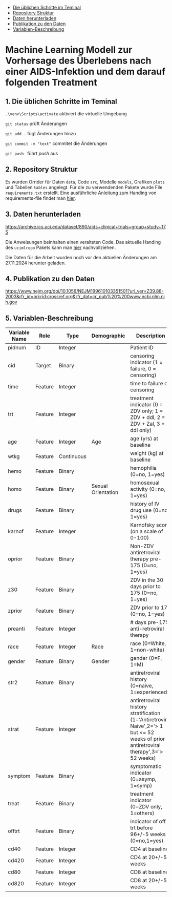 <!-- vscode-markdown-toc -->
* [Die üblichen Schritte im Teminal](#DieblichenSchritteimTeminal)
* [Repository Struktur](#RepositoryStruktur)
* [Daten herunterladen](#Datenherunterladen)
* [Publikation zu den Daten](#PublikationzudenDaten)
* [Variablen-Beschreibung](#Variablen-Beschreibung)

<!-- vscode-markdown-toc-config
	numbering=true
	autoSave=true
	/vscode-markdown-toc-config -->
<!-- /vscode-markdown-toc -->

# Machine Learning Modell zur Vorhersage des Überlebens nach einer AIDS-Infektion und dem darauf folgenden Treatment

##  1. <a name='DieblichenSchritteimTeminal'></a>Die üblichen Schritte im Teminal
`.\venv\Scripts\activate` aktiviert die virtuelle Umgebung

`git status` prüft Änderungen

`git add .` fügt Änderungen hinzu

`git commit -m "text"` commitet die Änderungen

`git push ` führt *push* aus

##  2. <a name='RepositoryStruktur'></a>Repository Struktur
Es wurden Ornder für Daten `data`, Code `src`, Modelle `models`, Grafiken `plots` und Tabellen `tables` angelegt. Für die zu verwendenden Pakete wurde File `requirements.txt` erstellt. Eine ausführliche Anleitung zum Handing von requirements-file findet man [hier](https://learnpython.com/blog/python-requirements-file/).

##  3. <a name='Datenherunterladen'></a>Daten herunterladen
https://archive.ics.uci.edu/dataset/890/aids+clinical+trials+group+study+175

Die Anweisungen beinhalten einen veralteten Code. Das aktuelle Handing des `ucimlrepo` Pakets kann man [hier](https://github.com/uci-ml-repo/ucimlrepo?tab=readme-ov-file#ucimlrepo-package) nachvollziehen.

Die Daten für die Arbeit wurden noch vor den aktuellen Änderungen am 27.11.2024 herunter geladen. 

##  4. <a name='PublikationzudenDaten'></a>Publikation zu den Daten
https://www.nejm.org/doi/10.1056/NEJM199610103351501?url_ver=Z39.88-2003&rfr_id=ori:rid:crossref.org&rfr_dat=cr_pub%20%200www.ncbi.nlm.nih.gov

##  5. <a name='Variablen-Beschreibung'></a>Variablen-Beschreibung

|Variable Name |	Role |	Type |	Demographic	| Description |	Units |	Missing Values |
|--------------|---------|-------|--------------|--------------|----|----------------|
pidnum	| ID	| Integer	||	Patient ID	| |	no |
cid	| Target |	Binary	||	censoring indicator (1 = failure, 0 = censoring)	||	no |
time |	Feature	| Integer	||	time to failure or censoring	||	no |
trt	| Feature |	Integer	||	treatment indicator (0 = ZDV only; 1 = ZDV + ddI, 2 = ZDV + Zal, 3 = ddI only)	||	no |
age	| Feature |	Integer	| Age |	age (yrs) at baseline	||	no |
wtkg |	Feature |	Continuous	||	weight (kg) at baseline	||	no |
hemo |	Feature	| Binary	||	hemophilia (0=no, 1=yes)	||	no |
homo |	Feature	| Binary	| Sexual Orientation |	homosexual activity (0=no, 1=yes)	||	no |
drugs |	Feature	| Binary	||	history of IV drug use (0=no, 1=yes)	||	no |
karnof |	Feature	| Integer ||		Karnofsky score (on a scale of 0-100)	||	no |
oprior |	Feature	| Binary	||	Non-ZDV antiretroviral therapy pre-175 (0=no, 1=yes)	||	no |
z30	| Feature	| Binary	||	ZDV in the 30 days prior to 175 (0=no, 1=yes)	||	no |
zprior |	Feature	| Binary	||	ZDV prior to 175 (0=no, 1=yes)	||	no |
preanti |	Feature	| Integer	||	# days pre-175 anti-retroviral therapy	||	no |
race |	Feature	| Integer |	Race |	race (0=White, 1=non-white)	||	no |
gender |	Feature	| Binary |	Gender |	gender (0=F, 1=M)	||	no |
str2 |	Feature	| Binary	||	antiretroviral history (0=naive, 1=experienced)	||	no |
strat |	Feature	| Integer	||	antiretroviral history stratification (1='Antiretroviral Naive',2='> 1 but <= 52 weeks of prior antiretroviral therapy',3='> 52 weeks)	||	no |
symptom |	Feature	| Binary	||	symptomatic indicator (0=asymp, 1=symp)	||	no |
treat |	Feature	| Binary	||	treatment indicator (0=ZDV only, 1=others)	||	no |
offtrt |	Feature	| Binary	||	indicator of off-trt before 96+/-5 weeks (0=no,1=yes)	||	no |
cd40 |	Feature	| Integer	||	CD4 at baseline	||	no |
cd420 |	Feature	| Integer	||	CD4 at 20+/-5 weeks	||	no |
cd80 |	Feature	| Integer	||	CD8 at baseline	||	no |
cd820 |	Feature	| Integer	||	CD8 at 20+/-5 weeks	||	no |


